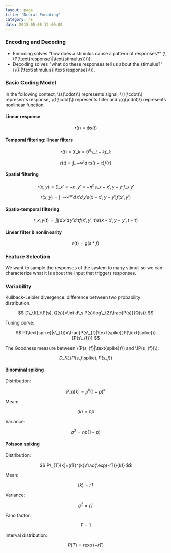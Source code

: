 ```yaml
---
layout: page
title: "Neural Encoding"
category: ns
date: 2015-05-08 12:00:00
---
```


### Encoding and Decoding

+ Encoding solves "how does a stimulus cause a pattern of responses?" (\\(P(\text{response}|\text{stimulus})\\)).
+ Decoding solves "what do these responses tell us about the stimulus?" (\\(P(\text{stimulus}|\text{response})\\)).

### Basic Coding Model

In the following context, \\(s(\cdot)\\) represents signal, \\(r(\cdot)\\) represents response, \\(f(\cdot)\\) represents filter and \\(g(\cdot)\\) represents nonlinear function.

#### Linear response

$$
r(t)=\phi s(t)
$$

#### Temporal filtering: linear filters

$$
r(t)=\sum\_{k=0}^{n}s\_{t-k}f\_{k}
$$

$$
r(t)=\int\_{-\infty}^{t}d\,\tau s(t-\tau)f(\tau)
$$

#### Spatial filtering

$$
r(x,y)=\sum\_{x'=-n, y'=-n}^{n}s\_{x-x', y-y'}f\_{x'y'}
$$

$$
r(x,y)=\int\_{-\infty}^{\infty}d\,x' d\,y' s(x-x', y-y')f(x', y')
$$

#### Spatio-temporal filtering

$$
r\_{x,y}(t)=\iiint d\,x' d\,y' d\,\tau f(x',y',\tau)s(x-x',y-y',t-\tau)
$$

#### Linear filter & nonlinearity

$$
r(t)=g(s*f)
$$

### Feature Selection

We want to sample the responses of the system to many stimuli so we can characterize what it is about the input that triggers responses.

### Variability

Kullback-Leibler divergence: difference between two probability distribution.

$$
D\_{KL}(P(s), Q(s))=\int d\,s P(s)\log\_{2}\frac{P(s)}{Q(s)}
$$

Tuning curve:

$$
P(\text{spike}|s\_{f})=\frac{P(s\_{f}|\text{spike})P(\text{spike})}{P(s\_{f})}
$$

The Goodness measure between \\(P(s\_{f}|\text{spike})\\) and \\(P(s\_{f})\\):

$$
D\_{KL}(P(s\_{f}|\text{spike}), P(s\_{f}))
$$

#### Binominal spiking

Distribution:

$$
P\_{n}[k]=p^{k}(1-p)^{k}
$$

Mean:

$$
\langle k\rangle=np
$$

Variance:

$$
\sigma^{2}=np(1-p)
$$

#### Poisson spiking

Distribution:

$$
P\_{T}[k]=(rT)^{k}\frac{\exp(-rT)}{k!}
$$

Mean:

$$
\langle k\rangle=rT
$$

Variance:

$$
\sigma^{2}=rT
$$

Fano factor:

$$
F=1
$$

Interval distribution:

$$
P(T)=r\exp(-rT)
$$

